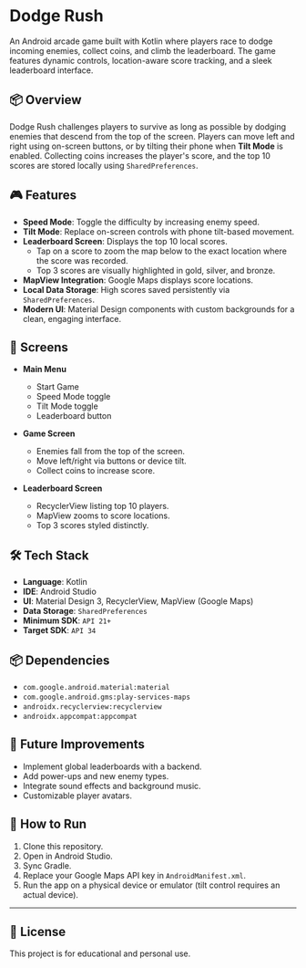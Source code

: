 # Dodge Rush

An Android arcade game built with Kotlin where players race to dodge incoming enemies, collect coins, and climb the leaderboard. The game features dynamic controls, location-aware score tracking, and a sleek leaderboard interface.

## 📦 Overview

Dodge Rush challenges players to survive as long as possible by dodging enemies that descend from the top of the screen. Players can move left and right using on-screen buttons, or by tilting their phone when **Tilt Mode** is enabled. Collecting coins increases the player's score, and the top 10 scores are stored locally using `SharedPreferences`.

## 🎮 Features

- **Speed Mode**: Toggle the difficulty by increasing enemy speed.
- **Tilt Mode**: Replace on-screen controls with phone tilt-based movement.
- **Leaderboard Screen**: Displays the top 10 local scores.
  - Tap on a score to zoom the map below to the exact location where the score was recorded.
  - Top 3 scores are visually highlighted in gold, silver, and bronze.
- **MapView Integration**: Google Maps displays score locations.
- **Local Data Storage**: High scores saved persistently via `SharedPreferences`.
- **Modern UI**: Material Design components with custom backgrounds for a clean, engaging interface.

## 📱 Screens

- **Main Menu**
  - Start Game
  - Speed Mode toggle
  - Tilt Mode toggle
  - Leaderboard button

- **Game Screen**
  - Enemies fall from the top of the screen.
  - Move left/right via buttons or device tilt.
  - Collect coins to increase score.

- **Leaderboard Screen**
  - RecyclerView listing top 10 players.
  - MapView zooms to score locations.
  - Top 3 scores styled distinctly.

## 🛠️ Tech Stack

- **Language**: Kotlin
- **IDE**: Android Studio
- **UI**: Material Design 3, RecyclerView, MapView (Google Maps)
- **Data Storage**: `SharedPreferences`
- **Minimum SDK**: `API 21+`
- **Target SDK**: `API 34`

## 📦 Dependencies

- `com.google.android.material:material`
- `com.google.android.gms:play-services-maps`
- `androidx.recyclerview:recyclerview`
- `androidx.appcompat:appcompat`

## 📍 Future Improvements

- Implement global leaderboards with a backend.
- Add power-ups and new enemy types.
- Integrate sound effects and background music.
- Customizable player avatars.

## 📖 How to Run

1. Clone this repository.
2. Open in Android Studio.
3. Sync Gradle.
4. Replace your Google Maps API key in `AndroidManifest.xml`.
5. Run the app on a physical device or emulator (tilt control requires an actual device).

---

## 📌 License

This project is for educational and personal use.


